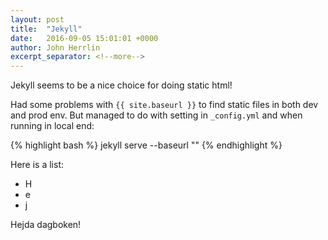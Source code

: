 ```yaml
---
layout: post
title:  "Jekyll"
date:   2016-09-05 15:01:01 +0000
author: John Herrlin
excerpt_separator: <!--more-->
---
```

Jekyll seems to be a nice choice for doing static html!

Had some problems with `{{ site.baseurl }}` to find static files in both dev and prod env.
But managed to do with setting in `_config.yml` and when running in local end:

{% highlight bash %}
jekyll serve --baseurl ""
{% endhighlight %}

Here is a list:

* H
* e
* j

Hejda dagboken!

<!--more-->